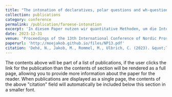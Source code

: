 ```yaml
---
title: "The intonation of declaratives, polar questions and wh-questions in two varieties of Faroese"
collection: publications
category: conference
permalink: /publication/faroese-intonation
excerpt: 'In diesem Paper nutzen wir quantitative Methoden, um die Intonation verschiedener Satztypen des Färöischen zu beschreiben.'
date: 2023-12-31
venue: 'Proceedings of the 13th International Conference of Nordic Prosody'
paperurl: 'http://moejakob.github.io/files/NP13.pdf'
citation: 'Dehé, N., Jakob, M., Rommel, M., Ulbrich, C. (2023). &quot;The intonation of declaratives, polar questions and wh-questions in two varieties of Faroese.&quot; <i>Proceedings of the 13th International Conference of Nordic Prosody</i>. 117-129.'
---
```


The contents above will be part of a list of publications, if the user clicks the link for the publication than the contents of section will be rendered as a full page, allowing you to provide more information about the paper for the reader. When publications are displayed as a single page, the contents of the above "citation" field will automatically be included below this section in a smaller font.

